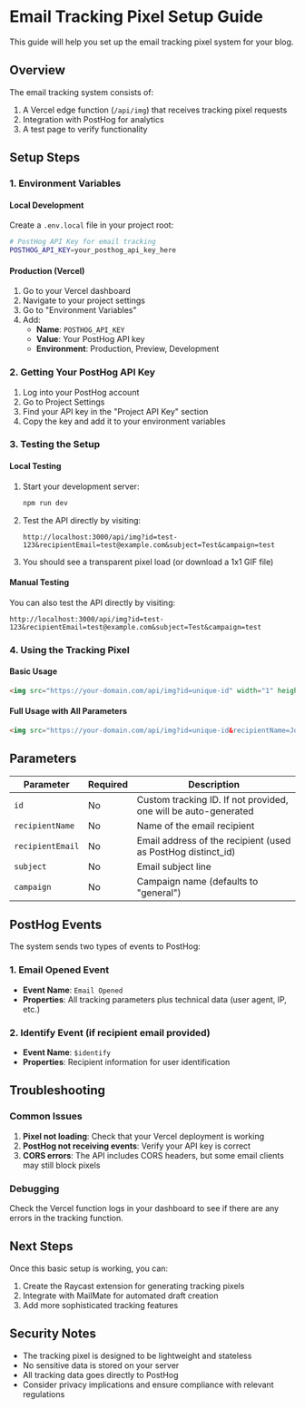 # Email Tracking Pixel Setup Guide

This guide will help you set up the email tracking pixel system for your blog.

## Overview

The email tracking system consists of:
1. A Vercel edge function (`/api/img`) that receives tracking pixel requests
2. Integration with PostHog for analytics
3. A test page to verify functionality

## Setup Steps

### 1. Environment Variables

#### Local Development
Create a `.env.local` file in your project root:

```bash
# PostHog API Key for email tracking
POSTHOG_API_KEY=your_posthog_api_key_here
```

#### Production (Vercel)
1. Go to your Vercel dashboard
2. Navigate to your project settings
3. Go to "Environment Variables"
4. Add:
   - **Name**: `POSTHOG_API_KEY`
   - **Value**: Your PostHog API key
   - **Environment**: Production, Preview, Development

### 2. Getting Your PostHog API Key

1. Log into your PostHog account
2. Go to Project Settings
3. Find your API key in the "Project API Key" section
4. Copy the key and add it to your environment variables

### 3. Testing the Setup

#### Local Testing
1. Start your development server:
   ```bash
   npm run dev
   ```

2. Test the API directly by visiting:
   ```
   http://localhost:3000/api/img?id=test-123&recipientEmail=test@example.com&subject=Test&campaign=test
   ```
3. You should see a transparent pixel load (or download a 1x1 GIF file)

#### Manual Testing
You can also test the API directly by visiting:
```
http://localhost:3000/api/img?id=test-123&recipientEmail=test@example.com&subject=Test&campaign=test
```

### 4. Using the Tracking Pixel

#### Basic Usage
```html
<img src="https://your-domain.com/api/img?id=unique-id" width="1" height="1" alt="" style="display:none;">
```

#### Full Usage with All Parameters
```html
<img src="https://your-domain.com/api/img?id=unique-id&recipientName=John%20Doe&recipientEmail=john@example.com&subject=Meeting%20Request&campaign=newsletter" width="1" height="1" alt="" style="display:none;">
```

## Parameters

| Parameter | Required | Description |
|-----------|----------|-------------|
| `id` | No | Custom tracking ID. If not provided, one will be auto-generated |
| `recipientName` | No | Name of the email recipient |
| `recipientEmail` | No | Email address of the recipient (used as PostHog distinct_id) |
| `subject` | No | Email subject line |
| `campaign` | No | Campaign name (defaults to "general") |

## PostHog Events

The system sends two types of events to PostHog:

### 1. Email Opened Event
- **Event Name**: `Email Opened`
- **Properties**: All tracking parameters plus technical data (user agent, IP, etc.)

### 2. Identify Event (if recipient email provided)
- **Event Name**: `$identify`
- **Properties**: Recipient information for user identification

## Troubleshooting

### Common Issues

1. **Pixel not loading**: Check that your Vercel deployment is working
2. **PostHog not receiving events**: Verify your API key is correct
3. **CORS errors**: The API includes CORS headers, but some email clients may still block pixels

### Debugging

Check the Vercel function logs in your dashboard to see if there are any errors in the tracking function.

## Next Steps

Once this basic setup is working, you can:
1. Create the Raycast extension for generating tracking pixels
2. Integrate with MailMate for automated draft creation
3. Add more sophisticated tracking features

## Security Notes

- The tracking pixel is designed to be lightweight and stateless
- No sensitive data is stored on your server
- All tracking data goes directly to PostHog
- Consider privacy implications and ensure compliance with relevant regulations 
